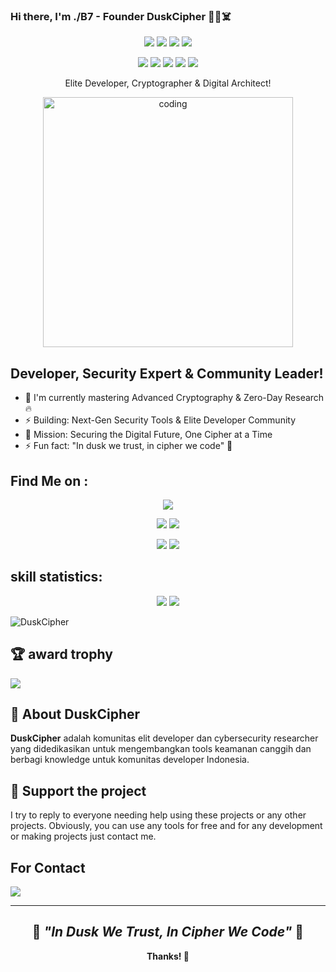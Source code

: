### Hi there, I'm ./B7 - Founder DuskCipher 👋🔐☠️

<p align="center">
  <img src="https://img.shields.io/badge/Author-./B7 DuskCipher-cyan?style=flat-square">
  <img src="https://img.shields.io/badge/Open%20Source-Elite-cyan?style=flat-square">
  <img src="https://img.shields.io/badge/MADE%20IN-Indonesia-green?colorA=%23ff0000&colorB=%23017e40&style=flat-square">
  <img src="https://img.shields.io/badge/Specialty-Cybersecurity-cyan?style=flat-square">
</p>

<p align="center">
  <img src="https://img.shields.io/badge/Python-ability-cyan?style=flat-square">
  <img src="https://img.shields.io/badge/JavaScript-ability-cyan?style=flat-square">
  <img src="https://img.shields.io/badge/Rust-ability-cyan?style=flat-square">
  <img src="https://img.shields.io/badge/Go-ability-cyan?style=flat-square">
  <img src="https://img.shields.io/badge/C++-ability-cyan?style=flat-square">
</p>

<p align="center">Elite Developer, Cryptographer & Digital Architect!</p>
<p align="center"><img src="https://media.giphy.com/media/qgQUggAC3Pfv687qPC/giphy.gif" alt="coding" width="400"/></p>

## Developer, Security Expert & Community Leader!
- 🌱 I'm currently mastering Advanced Cryptography & Zero-Day Research 🔥
- ⚡ Building: Next-Gen Security Tools & Elite Developer Community
- 🎯 Mission: Securing the Digital Future, One Cipher at a Time
- ⚡ Fun fact: "In dusk we trust, in cipher we code" 🌙

## Find Me on :
<p align="center">
  <a href="https://github.com/DuskCipher" target="_blank"><img src="https://img.shields.io/badge/Github-DuskCipher-green?style=for-the-badge&logo=github"></a>
</p>

<p align="center">
  <a href="#" target="_blank"><img src="https://img.shields.io/badge/Instagram-DuskCipher-red?style=for-the-badge&logo=instagram"></a>
  <a href="#" target="_blank"><img src="https://img.shields.io/badge/WhatsApp-DuskCipher Community-red?style=for-the-badge&logo=whatsapp"></a>
</p>

<p align="center">
  <a href="#" target="_blank"><img src="https://img.shields.io/badge/telegram-DuskCipher Elite-red?style=for-the-badge&logo=telegram"></a>
  <a href="#" target="_blank"><img src="https://img.shields.io/badge/YouTube-DuskCipher Tech-red?style=for-the-badge&logo=youtube"></a>
</p>

## skill statistics:
<p align="center">
<img src="https://github-readme-stats.vercel.app/api?username=DuskCipher&show_icons=true&title_color=ffffff&icon_color=bb2acf&text_color=daf7dc&bg_color=151515">
<img src="https://github-readme-stats.vercel.app/api/top-langs/?username=DuskCipher&langs_count=8&theme=blue-green">
</p>

<p align="left"> <img src="https://komarev.com/ghpvc/?username=DuskCipher&label=Profile%20views&color=0e75b6&style=flat" alt="DuskCipher" /> </p>

## 🏆 award trophy
![](https://github-profile-trophy.vercel.app/?username=DuskCipher&theme=discord&no-frame=false&no-bg=false&margin-w=4)

## 💜 About DuskCipher

**DuskCipher** adalah komunitas elit developer dan cybersecurity researcher yang didedikasikan untuk mengembangkan tools keamanan canggih dan berbagi knowledge untuk komunitas developer Indonesia.

## :sparkling_heart: Support the project

I try to reply to everyone needing help using these projects or any other projects. Obviously, you can use any tools for free and for any development or making projects just contact me.

## For Contact

<p align="left">
  <a href="mailto:contact@duskcipher.dev" target="_blank"><img src="https://img.shields.io/badge/Gmail-my contact-red?style=for-the-badge&logo=gmail"></a>
</p>

---

<div align="center">

## 🌙 *"In Dusk We Trust, In Cipher We Code"* 🌙

**Thanks! 💜**

</div>
